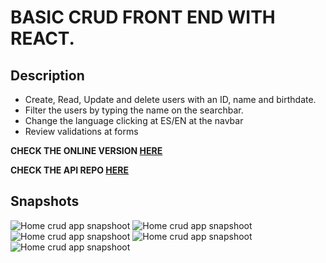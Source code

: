 # BASIC CRUD FRONT END WITH REACT.
 ## **Description**
* Create, Read, Update and delete users with an ID, name and birthdate.
* Filter the users by typing the name on the searchbar.
* Change the language clicking at ES/EN at the navbar
* Review validations at forms

**CHECK THE ONLINE VERSION [HERE](https://basic-crud-front.herokuapp.com/ )**

**CHECK THE API REPO [HERE](https://github.com/aliparra/Basic-crud-api)**

## **Snapshots**

![Home crud app snapshoot](https://res.cloudinary.com/dv4pkbmin/image/upload/v1624552027/Basic%20crud%20captures/Captura_de_pantalla_de_2021-06-24_18-26-57_atqpmp.png)
![Home crud app snapshoot](https://res.cloudinary.com/dv4pkbmin/image/upload/v1624551971/Basic%20crud%20captures/Captura_de_pantalla_de_2021-06-24_18-23-55_xelobd.png)
![Home crud app snapshoot](https://res.cloudinary.com/dv4pkbmin/image/upload/v1624551971/Basic%20crud%20captures/Captura_de_pantalla_de_2021-06-24_18-24-11_w0ffcv.png)
![Home crud app snapshoot](https://res.cloudinary.com/dv4pkbmin/image/upload/v1624552034/Basic%20crud%20captures/Captura_de_pantalla_de_2021-06-24_18-26-35_fcnazc.png)
![Home crud app snapshoot](https://res.cloudinary.com/dv4pkbmin/image/upload/v1624551971/Basic%20crud%20captures/Captura_de_pantalla_de_2021-06-24_18-25-05_lugjdu.png)
